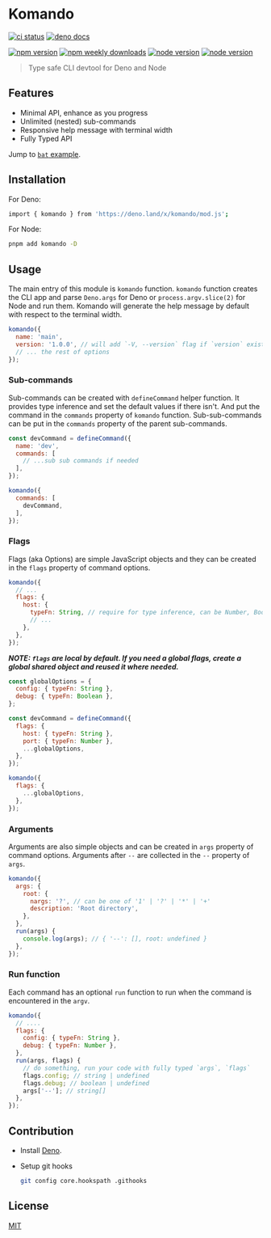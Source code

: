 # Komando

[![ci status](https://github.com/ydcjeff/komando/actions/workflows/ci.yml/badge.svg)](https://github.com/ydcjeff/komando/actions/workflows/ci.yml)
[![deno docs](https://doc.deno.land/badge.svg)](https://doc.deno.land/https://deno.land/x/komando/mod.js)

[![npm version](https://badgen.net/npm/v/komando)](https://www.npmjs.com/package/komando)
[![npm weekly downloads](https://badgen.net/npm/dw/komando)](https://www.npmjs.com/package/komando)
[![node version](https://badgen.net/npm/node/komando)](https://www.npmjs.com/package/komando)
[![node version](https://badgen.net/npm/types/komando)](https://www.npmjs.com/package/komando)

> Type safe CLI devtool for Deno and Node

## Features

- Minimal API, enhance as you progress
- Unlimited (nested) sub-commands
- Responsive help message with terminal width
- Fully Typed API

Jump to
[`bat` example](https://github.com/ydcjeff/komando/blob/main/examples/bat.js).

## Installation

For Deno:

```sh
import { komando } from 'https://deno.land/x/komando/mod.js';
```

For Node:

```sh
pnpm add komando -D
```

## Usage

The main entry of this module is `komando` function. `komando` function creates
the CLI app and parse `Deno.args` for Deno or `process.argv.slice(2)` for Node
and run them. Komando will generate the help message by default with respect to
the terminal width.

```js
komando({
  name: 'main',
  version: '1.0.0', // will add `-V, --version` flag if `version` exist.
  // ... the rest of options
});
```

### Sub-commands

Sub-commands can be created with `defineCommand` helper function. It provides
type inference and set the default values if there isn't. And put the command in
the `commands` property of `komando` function. Sub-sub-commands can be put in
the `commands` property of the parent sub-commands.

```js
const devCommand = defineCommand({
  name: 'dev',
  commands: [
    // ...sub sub commands if needed
  ],
});

komando({
  commands: [
    devCommand,
  ],
});
```

### Flags

Flags (aka Options) are simple JavaScript objects and they can be created in the
`flags` property of command options.

```js
komando({
  // ...
  flags: {
    host: {
      typeFn: String, // require for type inference, can be Number, Boolean, or [Number] for an array of output any other function that takes one argument and return one value,
      // ...
    },
  },
});
```

_**NOTE: `flags` are local by default. If you need a global flags, create a
global shared object and reused it where needed.**_

```js
const globalOptions = {
  config: { typeFn: String },
  debug: { typeFn: Boolean },
};

const devCommand = defineCommand({
  flags: {
    host: { typeFn: String },
    port: { typeFn: Number },
    ...globalOptions,
  },
});

komando({
  flags: {
    ...globalOptions,
  },
});
```

### Arguments

Arguments are also simple objects and can be created in `args` property of
command options. Arguments after `--` are collected in the `--` property of
`args`.

```js
komando({
  args: {
    root: {
      nargs: '?', // can be one of '1' | '?' | '*' | '+'
      description: 'Root directory',
    },
  },
  run(args) {
    console.log(args); // { '--': [], root: undefined }
  },
});
```

### Run function

Each command has an optional `run` function to run when the command is
encountered in the `argv`.

```js
komando({
  // ....
  flags: {
    config: { typeFn: String },
    debug: { typeFn: Number },
  },
  run(args, flags) {
    // do something, run your code with fully typed `args`, `flags`
    flags.config; // string | undefined
    flags.debug; // boolean | undefined
    args['--']; // string[]
  },
});
```

## Contribution

- Install [Deno](https://deno.land/manual/getting_started/installation).

- Setup git hooks

  ```sh
  git config core.hookspath .githooks
  ```

## License

[MIT](./LICENSE)

